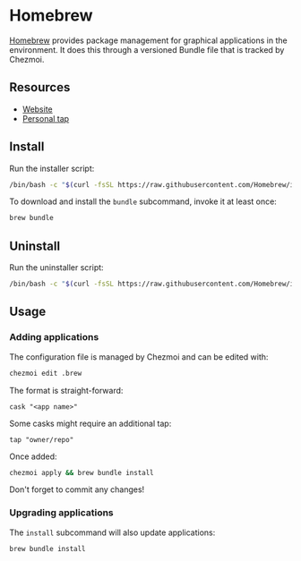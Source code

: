 # Homebrew

[Homebrew](https://brew.sh/) provides package management for graphical
applications in the environment. It does this through a versioned Bundle file
that is tracked by Chezmoi.

## Resources

- [Website](https://brew.sh/)
- [Personal tap](https://github.com/jmgilman/homebrew-apps)

## Install

Run the installer script:

```bash
/bin/bash -c "$(curl -fsSL https://raw.githubusercontent.com/Homebrew/install/HEAD/install.sh)"
```

To download and install the `bundle` subcommand, invoke it at least once:

```bash
brew bundle
```

## Uninstall

Run the uninstaller script:

```bash
/bin/bash -c "$(curl -fsSL https://raw.githubusercontent.com/Homebrew/install/HEAD/uninstall.sh)"
```

## Usage

### Adding applications

The configuration file is managed by Chezmoi and can be edited with:

```bash
chezmoi edit .brew
```

The format is straight-forward:

```text
cask "<app name>"
```

Some casks might require an additional tap:

```text
tap "owner/repo"
```

Once added:

```bash
chezmoi apply && brew bundle install
```

Don't forget to commit any changes!

### Upgrading applications

The `install` subcommand will also update applications:

```bash
brew bundle install
```

